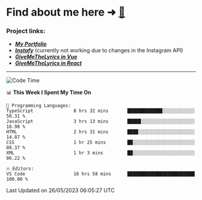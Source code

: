 # Find about me here ➜ [🧑](https://pauabella.dev)

### Project links:
- ***[My Portfolio](https://pauabella.dev)***
- ***[Instafy](https://instafy.me)*** (currently not working due to changes in the Instagram API)
- ***[GiveMeTheLyrics in Vue](https://lyrics.pauabella.dev)***
- ***[GiveMeTheLyrics in React](https://pauabella.dev/GiveMeTheLyrics)***

---
<!--START_SECTION:waka-->
![Code Time](http://img.shields.io/badge/Code%20Time-2%2C171%20hrs%2043%20mins-blue)

📊 **This Week I Spent My Time On** 

```text
💬 Programming Languages: 
TypeScript               8 hrs 32 mins       █████████████░░░░░░░░░░░░   50.31 % 
JavaScript               3 hrs 13 mins       █████░░░░░░░░░░░░░░░░░░░░   18.98 % 
HTML                     2 hrs 31 mins       ████░░░░░░░░░░░░░░░░░░░░░   14.87 % 
CSS                      1 hr 25 mins        ██░░░░░░░░░░░░░░░░░░░░░░░   08.37 % 
XML                      1 hr 3 mins         ██░░░░░░░░░░░░░░░░░░░░░░░   06.22 % 

🔥 Editors: 
VS Code                  16 hrs 58 mins      █████████████████████████   100.00 % 
```


 Last Updated on 26/05/2023 06:05:27 UTC
<!--END_SECTION:waka-->
